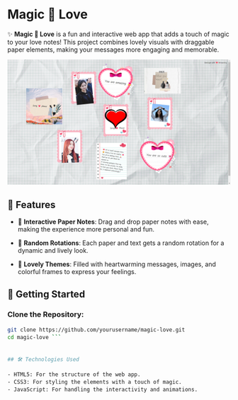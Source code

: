 # Magic 💌 Love

✨ **Magic 💌 Love** is a fun and interactive web app that adds a touch of magic to your love notes! This project combines lovely visuals with draggable paper elements, making your messages more engaging and memorable.

![alt text](https://github.com/himanshu-tyd/Love-Magic/blob/main/images/onboarding2.png)

## 🌟 Features

- 💌 **Interactive Paper Notes**: Drag and drop paper notes with ease, making the experience more personal and fun.

- 🎨 **Random Rotations**: Each paper and text gets a random rotation for a dynamic and lively look.

- 🌈 **Lovely Themes**: Filled with heartwarming messages, images, and colorful frames to express your feelings.

## 🚀 Getting Started

### Clone the Repository:

```bash
git clone https://github.com/yourusername/magic-love.git
cd magic-love ```


## 🛠️ Technologies Used

- HTML5: For the structure of the web app.
- CSS3: For styling the elements with a touch of magic.
- JavaScript: For handling the interactivity and animations.

